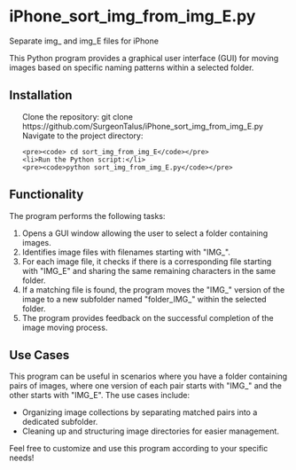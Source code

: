 # iPhone_sort_img_from_img_E.py
Separate img_ and img_E files for iPhone

<p>This Python program provides a graphical user interface (GUI) for moving images based on specific naming patterns within a selected folder.</p>

<h2>Installation</h2>

<ol>
    Clone the repository:
    git clone https://github.com/SurgeonTalus/iPhone_sort_img_from_img_E.py
    Navigate to the project directory:
   
    <pre><code> cd sort_img_from_img_E</code></pre>
    <li>Run the Python script:</li>
    <pre><code>python sort_img_from_img_E.py</code></pre>
</ol>

<h2>Functionality</h2>

<p>The program performs the following tasks:</p>

<ol>
    <li>Opens a GUI window allowing the user to select a folder containing images.</li>
    <li>Identifies image files with filenames starting with "IMG_".</li>
    <li>For each image file, it checks if there is a corresponding file starting with "IMG_E" and sharing the same remaining characters in the same folder.</li>
    <li>If a matching file is found, the program moves the "IMG_" version of the image to a new subfolder named "folder_IMG_" within the selected folder.</li>
    <li>The program provides feedback on the successful completion of the image moving process.</li>
</ol>

<h2>Use Cases</h2>

<p>This program can be useful in scenarios where you have a folder containing pairs of images, where one version of each pair starts with "IMG_" and the other starts with "IMG_E". The use cases include:</p>

<ul>
    <li>Organizing image collections by separating matched pairs into a dedicated subfolder.</li>
    <li>Cleaning up and structuring image directories for easier management.</li>
</ul>

<p>Feel free to customize and use this program according to your specific needs!</p>

</body>
</html>
